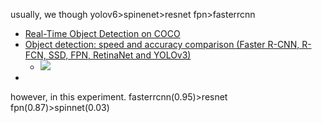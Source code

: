 


usually, we though yolov6>spinenet>resnet fpn>fasterrcnn  

* [Real-Time Object Detection on COCO](https://paperswithcode.com/sota/real-time-object-detection-on-coco?p=spinenet-learning-scale-permuted-backbone-for)
* [Object detection: speed and accuracy comparison (Faster R-CNN, R-FCN, SSD, FPN, RetinaNet and YOLOv3)](https://jonathan-hui.medium.com/object-detection-speed-and-accuracy-comparison-faster-r-cnn-r-fcn-ssd-and-yolo-5425656ae359)
    * ![](https://miro.medium.com/v2/resize:fit:2000/format:webp/1*tOkQQ5g2Tp5xWShaO4VUpQ.jpeg)
* 

however, in this experiment. 
fasterrcnn(0.95)>resnet fpn(0.87)>spinnet(0.03)

